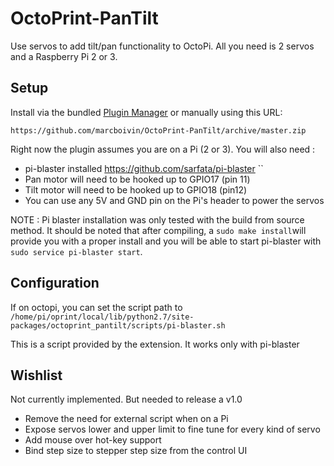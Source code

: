 # OctoPrint-PanTilt

Use servos to add tilt/pan functionality to OctoPi. All you need is 2 servos and a Raspberry Pi 2 or 3.

## Setup

Install via the bundled [Plugin Manager](https://github.com/foosel/OctoPrint/wiki/Plugin:-Plugin-Manager)
or manually using this URL:

    https://github.com/marcboivin/OctoPrint-PanTilt/archive/master.zip


Right now the plugin assumes you are on a Pi (2 or 3). You will also need :

* pi-blaster installed https://github.com/sarfata/pi-blaster ``
* Pan motor will need to be hooked up to GPIO17 (pin 11)
* Tilt motor will need to be hooked up to GPIO18 (pin12)
* You can use any 5V and GND pin on the Pi's header to power the servos

NOTE : Pi blaster installation was only tested with the build from source method. It should be noted that after compiling, a `sudo make install`will provide you with a proper install and you will be able to start pi-blaster with `sudo service pi-blaster start`.

## Configuration

If on octopi, you can set the script path to
`/home/pi/oprint/local/lib/python2.7/site-packages/octoprint_pantilt/scripts/pi-blaster.sh`

This is a script provided by the extension. It works only with pi-blaster

## Wishlist
Not currently implemented. But needed to release a v1.0
* Remove the need for external script when on a Pi
* Expose servos lower and upper limit to fine tune for every kind of servo
* Add mouse over hot-key support
* Bind step size to stepper step size from the control UI
